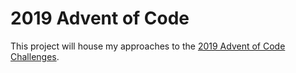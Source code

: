 # 2019 Advent of Code

This project will house my approaches to the
[2019 Advent of Code Challenges](https://adventofcode.com/2019).
